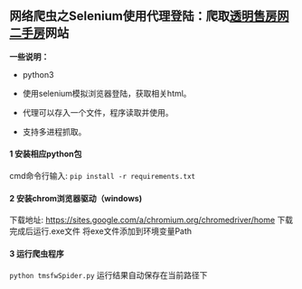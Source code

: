 ## 网络爬虫之Selenium使用代理登陆：爬取[透明售房网二手房](http://www.howzf.com/esfn/EsfnSearch_csnew.jspx)网站 

**一些说明：**
* python3

* 使用selenium模拟浏览器登陆，获取相关html。

* 代理可以存入一个文件，程序读取并使用。

* 支持多进程抓取。


#### 1 安装相应python包
cmd命令行输入:
`pip install -r requirements.txt`

#### 2 安装chrom浏览器驱动（windows)
下载地址: https://sites.google.com/a/chromium.org/chromedriver/home
下载完成后运行.exe文件
将exe文件添加到环境变量Path

#### 3 运行爬虫程序
`python tmsfwSpider.py`
运行结果自动保存在当前路径下
